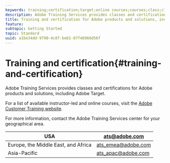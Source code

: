 ```yaml
---
keywords: training;certification;target;online courses;courses;class;classes
description: Adobe Training Services provides classes and certifications for Adobe products and solutions, including Adobe Target.
title: Training and certification for Adobe products and solutions, including Adobe Target
feature: 
subtopic: Getting Started
topic: Standard
uuid: a1be34dd-9790-4c8f-be61-07f46966d56f
---
```


# Training and certification{#training-and-certification}

Adobe Training Services provides classes and certifications for Adobe products and solutions, including Adobe Target.

For a list of available instructor-led and online courses, visit the [Adobe Customer Training website](https://training.adobe.com/training/courses.html#solution=adobeTarget).

For more information, contact the Adobe Training Services center for your geographical area.

|  USA  | [ats@adobe.com](mailto:ats@adobe.com)  |
|---|---|
|  Europe, the Middle East, and Africa  | [ats_emea@adobe.com](mailto:ats_emea@adobe.com)  |
|  Asia-Pacific  | [ats_apac@adobe.com](mailto:ats_apac@adobe.com)  |

